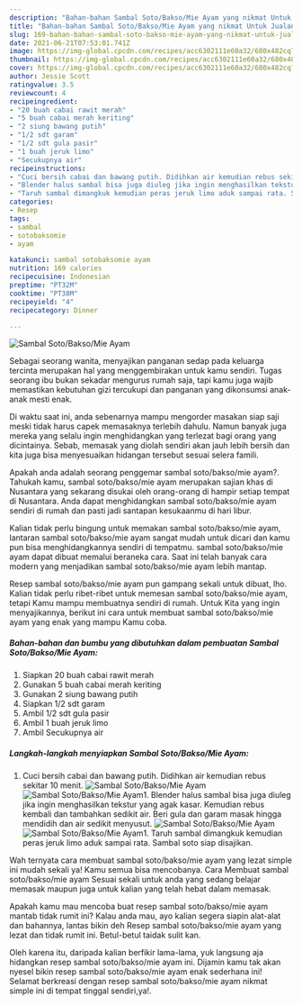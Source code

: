 ```yaml
---
description: "Bahan-bahan Sambal Soto/Bakso/Mie Ayam yang nikmat Untuk Jualan"
title: "Bahan-bahan Sambal Soto/Bakso/Mie Ayam yang nikmat Untuk Jualan"
slug: 169-bahan-bahan-sambal-soto-bakso-mie-ayam-yang-nikmat-untuk-jualan
date: 2021-06-21T07:53:01.741Z
image: https://img-global.cpcdn.com/recipes/acc6302111e60a32/680x482cq70/sambal-sotobaksomie-ayam-foto-resep-utama.jpg
thumbnail: https://img-global.cpcdn.com/recipes/acc6302111e60a32/680x482cq70/sambal-sotobaksomie-ayam-foto-resep-utama.jpg
cover: https://img-global.cpcdn.com/recipes/acc6302111e60a32/680x482cq70/sambal-sotobaksomie-ayam-foto-resep-utama.jpg
author: Jessie Scott
ratingvalue: 3.5
reviewcount: 4
recipeingredient:
- "20 buah cabai rawit merah"
- "5 buah cabai merah keriting"
- "2 siung bawang putih"
- "1/2 sdt garam"
- "1/2 sdt gula pasir"
- "1 buah jeruk limo"
- "Secukupnya air"
recipeinstructions:
- "Cuci bersih cabai dan bawang putih. Didihkan air kemudian rebus sekitar 10 menit."
- "Blender halus sambal bisa juga diuleg jika ingin menghasilkan tekstur yang agak kasar. Kemudian rebus kembali dan tambahkan sedikit air. Beri gula dan garam masak hingga mendidih dan air sedikit menyusut."
- "Taruh sambal dimangkuk kemudian peras jeruk limo aduk sampai rata. Sambal soto siap disajikan."
categories:
- Resep
tags:
- sambal
- sotobaksomie
- ayam

katakunci: sambal sotobaksomie ayam 
nutrition: 169 calories
recipecuisine: Indonesian
preptime: "PT32M"
cooktime: "PT38M"
recipeyield: "4"
recipecategory: Dinner

---
```



![Sambal Soto/Bakso/Mie Ayam](https://img-global.cpcdn.com/recipes/acc6302111e60a32/680x482cq70/sambal-sotobaksomie-ayam-foto-resep-utama.jpg)

Sebagai seorang wanita, menyajikan panganan sedap pada keluarga tercinta merupakan hal yang menggembirakan untuk kamu sendiri. Tugas seorang ibu bukan sekadar mengurus rumah saja, tapi kamu juga wajib memastikan kebutuhan gizi tercukupi dan panganan yang dikonsumsi anak-anak mesti enak.

Di waktu  saat ini, anda sebenarnya mampu mengorder masakan siap saji meski tidak harus capek memasaknya terlebih dahulu. Namun banyak juga mereka yang selalu ingin menghidangkan yang terlezat bagi orang yang dicintainya. Sebab, memasak yang diolah sendiri akan jauh lebih bersih dan kita juga bisa menyesuaikan hidangan tersebut sesuai selera famili. 



Apakah anda adalah seorang penggemar sambal soto/bakso/mie ayam?. Tahukah kamu, sambal soto/bakso/mie ayam merupakan sajian khas di Nusantara yang sekarang disukai oleh orang-orang di hampir setiap tempat di Nusantara. Anda dapat menghidangkan sambal soto/bakso/mie ayam sendiri di rumah dan pasti jadi santapan kesukaanmu di hari libur.

Kalian tidak perlu bingung untuk memakan sambal soto/bakso/mie ayam, lantaran sambal soto/bakso/mie ayam sangat mudah untuk dicari dan kamu pun bisa menghidangkannya sendiri di tempatmu. sambal soto/bakso/mie ayam dapat dibuat memalui beraneka cara. Saat ini telah banyak cara modern yang menjadikan sambal soto/bakso/mie ayam lebih mantap.

Resep sambal soto/bakso/mie ayam pun gampang sekali untuk dibuat, lho. Kalian tidak perlu ribet-ribet untuk memesan sambal soto/bakso/mie ayam, tetapi Kamu mampu membuatnya sendiri di rumah. Untuk Kita yang ingin menyajikannya, berikut ini cara untuk membuat sambal soto/bakso/mie ayam yang enak yang mampu Kamu coba.

<!--inarticleads1-->

##### Bahan-bahan dan bumbu yang dibutuhkan dalam pembuatan Sambal Soto/Bakso/Mie Ayam:

1. Siapkan 20 buah cabai rawit merah
1. Gunakan 5 buah cabai merah keriting
1. Gunakan 2 siung bawang putih
1. Siapkan 1/2 sdt garam
1. Ambil 1/2 sdt gula pasir
1. Ambil 1 buah jeruk limo
1. Ambil Secukupnya air




<!--inarticleads2-->

##### Langkah-langkah menyiapkan Sambal Soto/Bakso/Mie Ayam:

1. Cuci bersih cabai dan bawang putih. Didihkan air kemudian rebus sekitar 10 menit.
<img src="https://img-global.cpcdn.com/steps/e0f45a35bc85b1d2/160x128cq70/sambal-sotobaksomie-ayam-langkah-memasak-1-foto.jpg" alt="Sambal Soto/Bakso/Mie Ayam"><img src="https://img-global.cpcdn.com/steps/c480d761f03c565a/160x128cq70/sambal-sotobaksomie-ayam-langkah-memasak-1-foto.jpg" alt="Sambal Soto/Bakso/Mie Ayam">1. Blender halus sambal bisa juga diuleg jika ingin menghasilkan tekstur yang agak kasar. Kemudian rebus kembali dan tambahkan sedikit air. Beri gula dan garam masak hingga mendidih dan air sedikit menyusut.
<img src="https://img-global.cpcdn.com/steps/0242d90c96e0ae2b/160x128cq70/sambal-sotobaksomie-ayam-langkah-memasak-2-foto.jpg" alt="Sambal Soto/Bakso/Mie Ayam"><img src="https://img-global.cpcdn.com/steps/3498414b09cb1b38/160x128cq70/sambal-sotobaksomie-ayam-langkah-memasak-2-foto.jpg" alt="Sambal Soto/Bakso/Mie Ayam">1. Taruh sambal dimangkuk kemudian peras jeruk limo aduk sampai rata. Sambal soto siap disajikan.




Wah ternyata cara membuat sambal soto/bakso/mie ayam yang lezat simple ini mudah sekali ya! Kamu semua bisa mencobanya. Cara Membuat sambal soto/bakso/mie ayam Sesuai sekali untuk anda yang sedang belajar memasak maupun juga untuk kalian yang telah hebat dalam memasak.

Apakah kamu mau mencoba buat resep sambal soto/bakso/mie ayam mantab tidak rumit ini? Kalau anda mau, ayo kalian segera siapin alat-alat dan bahannya, lantas bikin deh Resep sambal soto/bakso/mie ayam yang lezat dan tidak rumit ini. Betul-betul taidak sulit kan. 

Oleh karena itu, daripada kalian berfikir lama-lama, yuk langsung aja hidangkan resep sambal soto/bakso/mie ayam ini. Dijamin kamu tak akan nyesel bikin resep sambal soto/bakso/mie ayam enak sederhana ini! Selamat berkreasi dengan resep sambal soto/bakso/mie ayam nikmat simple ini di tempat tinggal sendiri,ya!.

